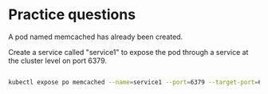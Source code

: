 # Practice questions

A pod named memcached has already been created. 

Create a service  called "service1" to expose the pod through a service at the cluster level on port 6379.

```sh

kubectl expose po memcached --name=service1 --port=6379 --target-port=6379

```